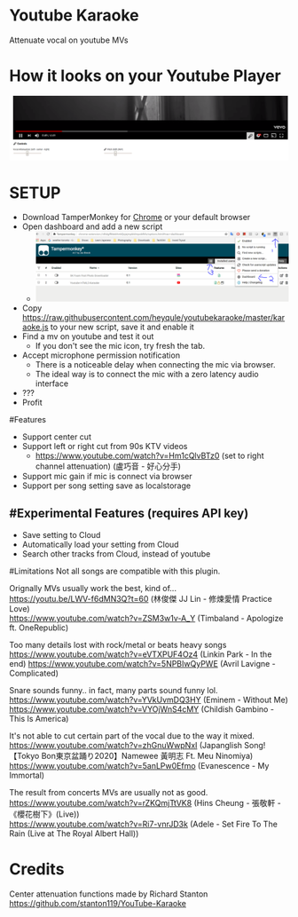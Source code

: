 # Youtube Karaoke
Attenuate vocal on youtube MVs

# How it looks on your Youtube Player
![how it look](lookonyoutube.png)

# SETUP
* Download TamperMonkey for [Chrome](https://chrome.google.com/webstore/detail/tampermonkey/dhdgffkkebhmkfjojejmpbldmpobfkfo?hl=en) or your default browser
* Open dashboard and add a new script
    * ![set up script](setupscript.png)
* Copy https://raw.githubusercontent.com/heyqule/youtubekaraoke/master/karaoke.js to your new script, save it and enable it
* Find a mv on youtube and test it out
   * If you don't see the mic icon, try fresh the tab.
* Accept microphone permission notification
    * There is a noticeable delay when connecting the mic via browser.
    * The ideal way is to connect the mic with a zero latency audio interface    
* ???
* Profit

#Features
- Support center cut
- Support left or right cut from 90s KTV videos
    - https://www.youtube.com/watch?v=Hm1cQlvBTz0  (set to right channel attenuation) (盧巧音 - 好心分手) 
- Support mic gain if mic is connect via browser    
- Support per song setting save as localstorage
    
#Experimental Features (requires API key)
------------
* Save setting to Cloud
* Automatically load your setting from Cloud
* Search other tracks from Cloud, instead of youtube
 
#Limitations
Not all songs are compatible with this plugin.

Orignally MVs usually work the best, kind of...
<br />https://youtu.be/LWV-f6dMN3Q?t=60 (林俊傑 JJ Lin - 修煉愛情 Practice Love)
<br />https://www.youtube.com/watch?v=ZSM3w1v-A_Y (Timbaland - Apologize ft. OneRepublic)

Too many details lost with rock/metal or beats heavy songs 
<br />
https://www.youtube.com/watch?v=eVTXPUF4Oz4 (Linkin Park - In the end)
https://www.youtube.com/watch?v=5NPBIwQyPWE (Avril Lavigne - Complicated)

Snare sounds funny.. in fact, many parts sound funny lol.
https://www.youtube.com/watch?v=YVkUvmDQ3HY (Eminem - Without Me)
https://www.youtube.com/watch?v=VYOjWnS4cMY (Childish Gambino - This Is America)

It's not able to cut certain part of the vocal due to the way it mixed.
<br /> https://www.youtube.com/watch?v=zhGnuWwpNxI (Japanglish Song!【Tokyo Bon東京盆踊り2020】Namewee 黃明志 Ft. Meu Ninomiya)
<br /> https://www.youtube.com/watch?v=5anLPw0Efmo (Evanescence - My Immortal)

The result from concerts MVs are usually not as good.
<br /> https://www.youtube.com/watch?v=rZKQmjTtVK8 (Hins Cheung - 張敬軒 -《櫻花樹下》(Live))
<br /> https://www.youtube.com/watch?v=Ri7-vnrJD3k (Adele - Set Fire To The Rain (Live at The Royal Albert Hall))

# Credits
Center attenuation functions made by Richard Stanton 
<br /> https://github.com/stanton119/YouTube-Karaoke

